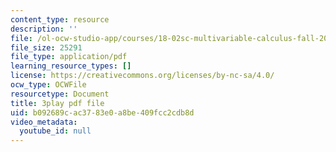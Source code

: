 ```yaml
---
content_type: resource
description: ''
file: /ol-ocw-studio-app/courses/18-02sc-multivariable-calculus-fall-2010/b092689cac3783e0a8be409fcc2cdb8d_YWvBaLokEJY.pdf
file_size: 25291
file_type: application/pdf
learning_resource_types: []
license: https://creativecommons.org/licenses/by-nc-sa/4.0/
ocw_type: OCWFile
resourcetype: Document
title: 3play pdf file
uid: b092689c-ac37-83e0-a8be-409fcc2cdb8d
video_metadata:
  youtube_id: null
---
```

